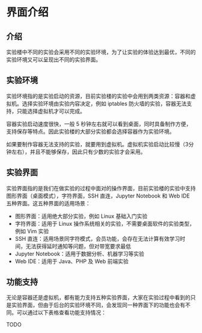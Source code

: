 # 界面介绍

## 介绍

实验楼中不同的实验会采用不同的实验环境，为了让实验的体验达到最优，不同的实验环境又可以呈现出不同的实验界面。

## 实验环境

实验环境指的是实验启动的资源，目前实验楼的实验中会用到两类资源：容器和虚拟机。选择实验环境由实验内容决定，例如 iptables 防火墙的实验，容器无法支持，只能选择虚拟机才可以完成。

容器实验启动速度很快，一般 5 秒钟左右就可以看到桌面，同时具备制作方便，支持保存等特点。因此实验楼的大部分实验都会选择容器作为实验环境。

如果要制作容器无法支持的实验，就要用到虚拟机。虚拟机实验启动比较慢（3分钟左右），并且不能够保存，因此只有少数的实验才会采用。

## 实验界面

实验界面指的是我们在做实验的过程中面对的操作界面，目前实验楼的实验中支持图形界面（桌面模式），字符界面，SSH 直连，Jupyter Notebook 和 Web IDE 五种界面。这五种界面的适用场景：

* 图形界面：适用绝大部分实验，例如 Linux 基础入门实验
* 字符界面：适用于 Linux 操作系统相关的实验，不需要桌面软件的实验类型，例如 Vim 实验
* SSH 直连：适用场景同字符模式，会员功能，会存在无法计算有效学习时间，无法获得延时通知等问题，但对带宽要求最低
* Jupyter Notebook：适用于数据分析、机器学习等实验
* Web IDE：适用于 Java、PHP 及 Web 前端实验

## 功能支持

无论是容器还是虚拟机，都有能力支持五种实验界面，大家在实验过程中看到的只是实验界面，但由于后台的实验环境不同，会发现同一种界面下的功能也会有不同。可以通过以下表格查看功能支持情况：

TODO

